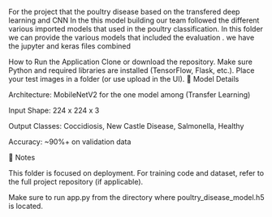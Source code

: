 For the project that the poultry disease based on the transfered deep learning and CNN In the this model building our team followed the different various imported models that used in the poultry classification. In this folder we can provide the various models that included the evaluation . we have the jupyter and keras files combined

How to Run the Application Clone or download the repository. Make sure Python and required libraries are installed (TensorFlow, Flask, etc.). Place your test images in a folder (or use upload in the UI). 🧠 Model Details

Architecture: MobileNetV2 for the one model among (Transfer Learning)

Input Shape: 224 x 224 x 3

Output Classes: Coccidiosis, New Castle Disease, Salmonella, Healthy

Accuracy: ~90%+ on validation data

📝 Notes

This folder is focused on deployment. For training code and dataset, refer to the full project repository (if applicable).

Make sure to run app.py from the directory where poultry_disease_model.h5 is located.
